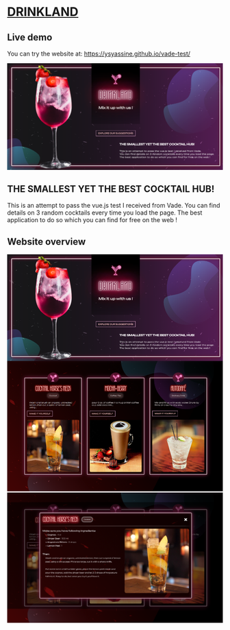 # [DRINKLAND](https://ysyassine.github.io/vade-test/)

## Live demo

You can try the website at: https://ysyassine.github.io/vade-test/

<img src="./readme_assets/ss.png" alt="screenshot" />

## THE SMALLEST YET THE BEST COCKTAIL HUB!

This is an attempt to pass the vue.js test I received from Vade.
You can find details on 3 random cocktails every time you load the page.
The best application to do so which you can find for free on the web !

## Website overview

<img src="./readme_assets/overview.png" alt="website overview" />

<img src="./readme_assets/ModalOverview.png" alt="popup overview" />
